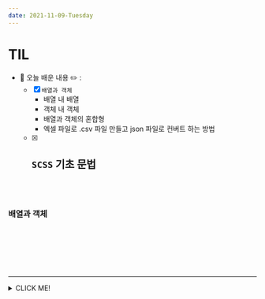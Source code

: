 ```yaml
---
date: 2021-11-09-Tuesday
---
```


# TIL
- 📝 오늘 배운 내용 ✏️ : 
  - [x] `배열과 객체` 
    - 배열 내 배열 
    - 객체 내 객체 
    - 배열과 객체의 혼합형
    <!-- https://yjshin.tistory.com/entry/JavaScript-%EC%9E%90%EB%B0%94%EC%8A%A4%ED%81%AC%EB%A6%BD%ED%8A%B8-for-%EB%AC%B8-for-in-%EB%AC%B8-for-of-%EB%AC%B8
    https://medium.com/@hongkevin/js-5-es6-map-set-2a9ebf40f96b
    http://blog.302chanwoo.com/2017/08/javascript-array-method/
     -->
    - 엑셀 파일로 .csv 파일 만들고 json 파일로 컨버트 하는 방법 
  - [x] `SCSS` 기초 문법 
    - 

<br />
<br />

### 배열과 객체
<br />
<!-- <img src="./images/js_data_types.png" alt="JS 7개의 데이터 타입" width="500px" style="padding-left: 20px;" /> -->
<br />
<br />

<!-- ### 사칙연산 (함수로 구현)
<br />

> 함수 선언 
- 기본 문법 

  ```js

  ``` 
- 연산자 
  ```js 


  ``` -->

<br />
<br />

---
<details>
<summary>CLICK ME!</summary>  

- cf.  
  - ✨ Only 선생님's 강의 ✨
  - https://choseongho93.tistory.com/99
  - https://im-developer.tistory.com/57
  - https://velog.io/@nathan29849/JAVA-%EC%A6%9D%EA%B0%90-%EC%97%B0%EC%82%B0%EC%9E%90-%EC%A0%84%EC%B9%98-%ED%9B%84%EC%B9%98
  - https://velog.io/@iamhayoung/JavaScript-%EC%A6%9D%EA%B0%90-%EC%97%B0%EC%82%B0%EC%9E%90-Feat.-%EC%A0%84%EC%9C%84-%EC%97%B0%EC%82%B0%EC%9E%90-%ED%9B%84%EC%9C%84-%EC%97%B0%EC%82%B0%EC%9E%90

  - http://megaton111.cafe24.com/2017/01/13/sass-%EB%AC%B8%EB%B2%95-%EB%B6%88%EB%9F%AC%EC%98%A4%EA%B8%B0import-%EC%83%81%EC%86%8Dextend-%EB%AF%B9%EC%8A%A4%EC%9D%B8mixin/
  - https://lunuloopp.tistory.com/entry/Sass-%EB%AC%B8%EB%B2%95-%EC%A0%95%EB%A6%AC-5-mixin-extend
  - https://m.blog.naver.com/PostView.naver?isHttpsRedirect=true&blogId=phlox__&logNo=221181093967
  - https://heropy.blog/2018/01/31/sass/

</detials>   

